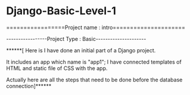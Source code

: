 # Django-Basic-Level-1




=================Project name : intro=====================

-----------------Project Type : Basic---------------------



******[ Here is I have done an initial part of a Django project.

It includes an app which name is "app1"; I have connected templates of HTML and static file of CSS with the app.

Actually here are all the steps that need to be done before the database connection]******
